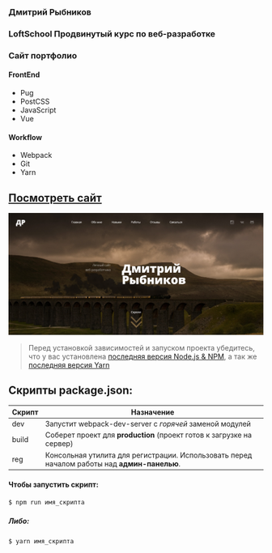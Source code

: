 ﻿### **Дмитрий Рыбников**
### **LoftSchool Продвинутый курс по веб-разработке**
### **Сайт портфолио**

#### FrontEnd
* Pug
* PostCSS
* JavaScript
* Vue

#### Workflow
* Webpack
* Git
* Yarn

## [Посмотреть сайт](https://dimcter1985.github.io/portfolio/dist/)
![portfolio](src/images/content/screenshot.jpg)

> Перед установкой зависимостей и запуском проекта убедитесь, что у вас установлена [последняя версия Node.js & NPM](https://nodejs.org/en/download/current/), а так же
[последняя версия Yarn](https://yarnpkg.com/ru/docs/install)

## Скрипты package.json:

| Скрипт | Назначение |
| ------ | ------ |
| dev | Запустит webpack-dev-server с _горячей_ заменой модулей |
| build | Соберет проект для **production** (проект готов к загрузке на сервер) |
| reg | Консольная утилита для регистрации. Использовать перед началом работы над **админ-панелью**. |

#### Чтобы запустить скрипт:
```sh
$ npm run имя_скрипта
```
##### Либо:
```sh
$ yarn имя_скрипта
```